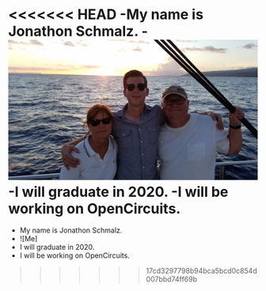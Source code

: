 <<<<<<< HEAD
-My name is Jonathon Schmalz.
-![Me](HawaiiFamilyTrip.jpg)
-I will graduate in 2020.
-I will be working on OpenCircuits.
=======
- My name is Jonathon Schmalz.
- ![Me]
- I will graduate in 2020.
- I will be working on OpenCircuits.
>>>>>>> 17cd3297798b94bca5bcd0c854d007bbd74ff69b
